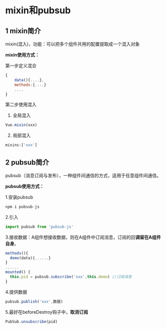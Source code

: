 # mixin和pubsub

## 1 mixin简介

mixin(混入)，功能：可以把多个组件共用的配置提取成一个混入对象

**mixin使用方式：**

第一步定义混合

```js
{
    data(){....},
    methods:{....}
    ....
}
```

第二步使用混入

1. 全局混入

```js
Vue.mixin(xxx)
```

2. 局部混入

```js
mixins:['xxx']
```

## 2 pubsub简介

pubsub（消息订阅与发布），一种组件间通信的方式，适用于任意组件间通信。

**pubsub使用方式：**

1.安装pubsub

```js
npm i pubsub-js
```

2.引入

```js
import pubsub from 'pubsub-js'
```

3.接收数据：A组件想接收数据，则在A组件中订阅消息，订阅的回**调留在A组件自身**。

```js
methods(){
  demo(data){......}
}
......
mounted() {
  this.pid = pubsub.subscribe('xxx',this.demo) //订阅消息
}
```

4.提供数据

```js
pubsub.publish('xxx',数据)
```

5.最好在beforeDestroy钩子中，**取消订阅**

```js
PubSub.unsubscribe(pid)
```

